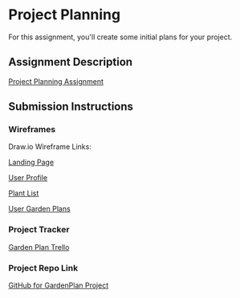 # Project Planning
For this assignment, you'll create some initial plans for your project.

## Assignment Description
[Project Planning Assignment](https://education.launchcode.org/liftoff/assignments/planning/)

## Submission Instructions

### Wireframes


Draw.io Wireframe Links:

[Landing Page](https://www.draw.io/#G1lfwsPJw0i_D3pbLjgntPvecXTfBZKBWq)

[User Profile](https://www.draw.io/#G1HgEaVeTNuEZUoqdPMEPsyU3t-gTeXfVQ)

[Plant List](https://www.draw.io/#G1EBd-Okd8oDcFnAqqY70GxnzX2UJHYTO5)

[User Garden Plans](https://www.draw.io/#G1l69V1jJz3TyGfTfZzSbfTDpSHgGN5zMt)

### Project Tracker

[Garden Plan Trello](https://trello.com/b/qkzeLPOX/gardenplan)

### Project Repo Link

[GitHub for GardenPlan Project](https://github.com/CailieAC/GardenPlan)
